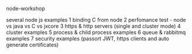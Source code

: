 node-workshop

several node js examples
1 binding C from node
2 perfomance test - node vs java vs C vs jxcore
3 https & http servers (single and cluster mode)
4 cluster examples
5 process & child process examples
6 queue & rabbitmq examples
7 security examples (passort JWT, https clients and auto generate certificates)
